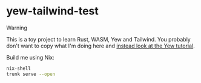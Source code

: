 # yew-tailwind-test

> [!WARNING]  
> This is a toy project to learn Rust, WASM, Yew and Tailwind.
> You probably don't want to copy what I'm doing here and [instead look at the Yew tutorial](https://yew.rs/docs/tutorial).

Build me using Nix:

```bash
nix-shell
trunk serve --open
``` 
